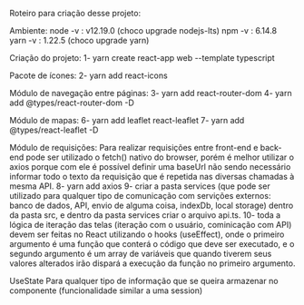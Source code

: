 Roteiro para criação desse projeto:

Ambiente:
node -v : v12.19.0 (choco upgrade nodejs-lts)
npm -v : 6.14.8
yarn -v : 1.22.5 (choco upgrade yarn)

Criação do projeto:
1- yarn create react-app web --template typescript

Pacote de ícones:
2- yarn add react-icons

Módulo de navegação entre páginas:
3- yarn add react-router-dom
4- yarn add @types/react-router-dom -D

Módulo de mapas:
6- yarn add leaflet react-leaflet
7- yarn add @types/react-leaflet -D

Módulo de requisições:
Para realizar requisições entre front-end e back-end pode ser utilizado o fetch() nativo do browser, porém é melhor utilizar o axios porque com ele é possível definir uma baseUrl não sendo necessário informar todo o texto da requisição que é repetida nas diversas chamadas à mesma API.
8- yarn add axios
9- criar a pasta services (que pode ser utilizado para qualquer tipo de comunicação com servições externos: banco de dados, API, envio de alguma coisa, indexDb, local storage) dentro da pasta src, e dentro da pasta services criar o arquivo api.ts.
10- toda a lógica de iteração das telas (iteração com o usuário, cominicação com API) devem ser feitas no React utilizando o hooks (useEffect), onde o primeiro argumento é uma função que conterá o código que deve ser executado, e o segundo argumento é um array de variáveis que quando tiverem seus valores alterados irão dispará a execução da função no primeiro argumento.

UseState
Para qualquer tipo de informação que se queira armazenar no componente (funcionalidade similar a uma session)